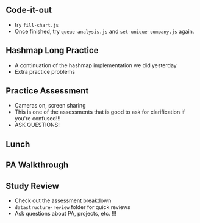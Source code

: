 ## Code-it-out
- try `fill-chart.js`
- Once finished, try `queue-analysis.js` and `set-unique-company.js` again.

## Hashmap Long Practice
- A continuation of the hashmap implementation we did yesterday
- Extra practice problems 

## Practice Assessment
- Cameras on, screen sharing
- This is one of the assessments that is good to ask for clarification if you're confused!!! 
- ASK QUESTIONS!

## Lunch

## PA Walkthrough

## Study Review
- Check out the assessment breakdown
- `datastructure-review` folder for quick reviews
- Ask questions about PA, projects, etc. !!!

